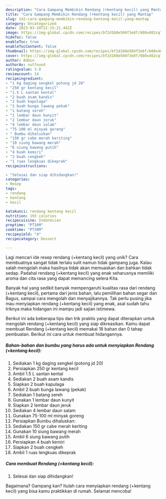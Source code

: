 ```yaml
---
description: "Cara Gampang Membikin Rendang (+kentang kecil) yang Mantap"
title: "Cara Gampang Membikin Rendang (+kentang kecil) yang Mantap"
slug: 142-cara-gampang-membikin-rendang-kentang-kecil-yang-mantap
category: Uncategorized
date: 2023-03-28T22:15:21.442Z
image: https://img-global.cpcdn.com/recipes/bf2d160e504f3e8f/680x482cq70/rendang-kentang-kecil-foto-resep-utama.jpg
hideToc: false
enableToc: true
enableTocContent: false
thumbnail: https://img-global.cpcdn.com/recipes/bf2d160e504f3e8f/680x482cq70/rendang-kentang-kecil-foto-resep-utama.jpg
cover: https://img-global.cpcdn.com/recipes/bf2d160e504f3e8f/680x482cq70/rendang-kentang-kecil-foto-resep-utama.jpg
author: Admin
authorAv: notfound
ratingvalue: 3.8
reviewcount: 14
recipeingredient:
- "1 kg daging sengkel potong jd 20"
- "250 gr kentang kecil"
- "1.5 L santan kental"
- "2 buah asam kandis"
- "2 buah kapulaga"
- "2 buah bunga lawang pekak"
- "1 batang sereh"
- "1 lembar daun kunyit"
- "2 lembar daun jeruk"
- "4 lembar daun salam"
- "75-100 ml minyak goreng"
- " Bumbu dihaluskan"
- "150 gr cabe merah keriting"
- "10 siung bawang merah"
- "6 siung bawang putih"
- "4 buah kemiri"
- "2 buah cengkeh"
- "1 ruas lengkuas dikeprak"
recipeinstructions:

- "Selesai dan siap dihidangkan!"
categories:
- Resep
tags:
- rendang
- kentang
- kecil

katakunci: rendang kentang kecil 
nutrition: 193 calories
recipecuisine: Indonesian
preptime: "PT16M"
cooktime: "PT30M"
recipeyield: "4"
recipecategory: Dessert

---
```





Lagi mencari ide resep rendang (+kentang kecil) yang unik? Cara membuatnya sangat tidak terlalu sulit namun tidak gampang juga. Kalau salah mengolah maka hasilnya tidak akan memuaskan dan bahkan tidak sedap. Padahal rendang (+kentang kecil) yang enak seharusnya memiliki aroma dan cita rasa yang dapat memancing selera Kita.





Banyak hal yang sedikit banyak mempengaruhi kualitas rasa dari rendang (+kentang kecil), pertama dari jenis bahan, lalu pemilihan bahan segar dan Bagus, sampai cara mengolah dan menyajikannya. Tak perlu pusing jika mau menyiapkan rendang (+kentang kecil) yang enak,      asal sudah tahu triknya maka hidangan ini mampu jadi sajian istimewa.





















Berikut ini ada beberapa tips dan trik praktis yang dapat diterapkan untuk mengolah rendang (+kentang kecil) yang siap dikreasikan. Kamu dapat membuat Rendang (+kentang kecil) memakai 18 bahan dan 0 tahap pembuatan. Berikut ini cara untuk membuat hidangannya.

<!--inarticleads1-->

##### Bahan-bahan dan bumbu yang harus ada untuk menyiapkan Rendang (+kentang kecil):

1. Sediakan 1 kg daging sengkel (potong jd 20)
1. Persiapkan 250 gr kentang kecil
1. Ambil 1.5 L santan kental
1. Sediakan 2 buah asam kandis
1. Siapkan 2 buah kapulaga
1. Ambil 2 buah bunga lawang (pekak)
1. Sediakan 1 batang sereh
1. Gunakan 1 lembar daun kunyit
1. Siapkan 2 lembar daun jeruk
1. Sediakan 4 lembar daun salam
1. Gunakan 75-100 ml minyak goreng
1. Persiapkan  Bumbu dihaluskan:
1. Sediakan 150 gr cabe merah keriting
1. Gunakan 10 siung bawang merah
1. Ambil 6 siung bawang putih
1. Persiapkan 4 buah kemiri
1. Siapkan 2 buah cengkeh
1. Ambil 1 ruas lengkuas dikeprak




<!--inarticleads2-->

##### Cara membuat Rendang (+kentang kecil):


1. Selesai dan siap dihidangkan!



Bagaimana? Gampang kan? Itulah cara menyiapkan rendang (+kentang kecil) yang bisa kamu praktikkan di rumah. Selamat mencoba!
